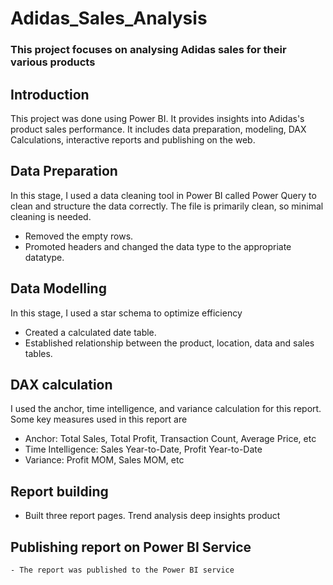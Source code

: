 # Adidas_Sales_Analysis
### This project focuses on analysing Adidas sales for their various products

## Introduction
This project was done using Power BI. It provides insights into Adidas's product sales performance. It includes data preparation, modeling, DAX Calculations, interactive reports and publishing on the web.

## Data Preparation
In this stage, I used a data cleaning tool in Power BI called Power Query to clean and structure the data correctly. The file is primarily clean, so minimal cleaning is needed.
   - Removed the empty rows.
   - Promoted headers and changed the data type to the appropriate datatype.

## Data Modelling
In this stage, I used a star schema to optimize efficiency
   - Created a calculated date table.
   - Established relationship between the product, location, data and sales tables.

## DAX calculation
I used the anchor, time intelligence, and variance calculation for this report. Some key measures used in this report are
   - Anchor: Total Sales, Total Profit, Transaction Count, Average Price, etc
   - Time Intelligence: Sales Year-to-Date, Profit Year-to-Date
   - Variance: Profit MOM, Sales MOM, etc

## Report building
   - Built three report pages.
     Trend analysis
     deep insights
     product

## Publishing report on Power BI Service
    - The report was published to the Power BI service
